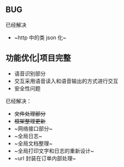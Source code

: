## BUG

已经解决

- ~http 中的类 json 化~

## 功能优化|项目完整

- 语音识别部分
- 交互采用语音读入和语音输出的方式进行交互
- 安全性问题

已经解决：

- ~~文件处理部分~~
- ~~框架整理更新~~
- ~网络接口部分~
- ~全局日志~
- ~全局文档整理~
- ~全局打印文字和日志的重新设计~
- ~url 封装在订单内部处理~
